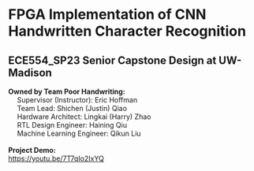 # FPGA Implementation of CNN Handwritten Character Recognition
## ECE554_SP23 Senior Capstone Design at UW-Madison
**Owned by Team Poor Handwriting:</br>**
&emsp; Supervisor (Instructor): Eric Hoffman</br>
&emsp; Team Lead: Shichen (Justin) Qiao</br>
&emsp; Hardware Architect: Lingkai (Harry) Zhao</br>
&emsp; RTL Design Engineer: Haining Qiu</br>
&emsp; Machine Learning Engineer: Qikun Liu</br>
<br/>
**Project Demo:</br>**
https://youtu.be/7T7qIo2IxYQ
